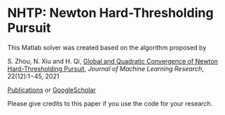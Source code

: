# NHTP: Newton Hard-Thresholding Pursuit 

This Matlab solver was created based on the algorithm proposed by  

S. Zhou, N. Xiu and H. Qi, [Global and Quadratic Convergence of Newton Hard-Thresholding Pursuit](https://jmlr.org/papers/v22/19-026.html),
*Journal of Machine Learning Research*, 22(12):1−45, 2021 

[Publications](https://shenglongzhou.github.io/publications/) or [GoogleScholar](https://scholar.google.com/citations?user=ecRgB8YAAAAJ&hl=en)

Please give credits to this paper if you use the code for your research.
